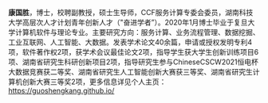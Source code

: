 **康国胜**，博士，校聘副教授，硕士生导师，CCF服务计算专委会委员，湖南科技大学高层次人才计划青年创新人才（"奋进学者”）。2020年1月博士毕业于复旦大学计算机软件与理论专业。主要研究方向：服务计算、业务流程管理、数据挖掘、工业互联网、人工智能、大数据。发表学术论文40余篇，申请或授权发明专利4项，软件著作权2项，获学术会议最佳论文2项，指导学生获大学生创新训练项目6项、湖南省研究生科研创新项目2项，指导研究生参与ChineseCSCW2021恒电杯大数据竞赛获二等奖、湖南省研究生人工智能创新大赛获三等奖、湖南省研究生计算机创新大赛三等奖2项，更多信息详见个人主页：<https://guoshengkang.github.io/>
